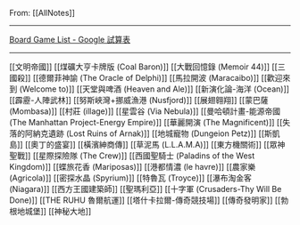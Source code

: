 From: [[AllNotes]]

---

[Board Game List - Google 試算表](https://docs.google.com/spreadsheets/d/1_0jqkIYXMn0V08qbuaMjxHzGDDjRy_2DwVo7R9m0CTA/edit?usp=sharing)

---

[[文明帝國]]
[[煤礦大亨卡牌版 (Coal Baron)]]
[[大戰回憶錄 (Memoir 44)]]
[[三國殺]]
[[德爾菲神諭 (The Oracle of Delphi)]]
[[馬拉開波 (Maracaibo)]]
[[歡迎來到 (Welcome to)]]
[[天堂與啤酒 (Heaven and Ale)]]
[[新演化論-海洋 (Ocean)]]
[[霹靂-人陣武林]]
[[努斯峽灣+挪威漁港 (Nusfjord)]]
[[展翅翱翔]]
[[蒙巴薩 (Mombasa)]]
[[村莊 (illage)]]
[[星雲谷 (Via Nebula)]]
[[曼哈頓計畫-能源帝國(The Manhattan Project-Energy Empire)]]
[[華麗開演 (The Magnificent)]]
[[失落的阿納克遺跡 (Lost Ruins of Arnak)]]
[[地城寵物 (Dungeion Petz)]]
[[斯凱島]]
[[奧丁的盛宴]]
[[橫濱紳商傳]]
[[草泥馬 (L.L.A.M.A)]]
[[東方機關術]]
[[眾神聖戰]]
[[星際探險隊 (The Crew)]]
[[西國聖騎士 (Paladins of the West Kingdom)]]
[[蝶旅花香 (Mariposas)]]
[[港都情濃 (le havre)]]
[[農家樂 (Agricola)]]
[[密探水晶 (Spyrium)]]
[[特魯瓦 (Troyce)]]
[[瀑布淘金客 (Niagara)]]
[[西方王國建築師]]
[[聖瑪利亞]]
[[十字軍 (Crusaders-Thy Will Be Done)]]
[[THE RUHU 魯爾航運]]
[[塔什卡拉爾-傳奇競技場]]
[[傳奇發明家]]
[[勃根地城堡]]
[[神秘大地]]
